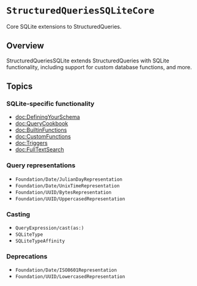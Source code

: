 # ``StructuredQueriesSQLiteCore``

Core SQLite extensions to StructuredQueries.

## Overview

StructuredQueriesSQLite extends StructuredQueries with SQLite functionality, including support for
custom database functions, and more.

## Topics

### SQLite-specific functionality

- <doc:DefiningYourSchema>
- <doc:QueryCookbook>
- <doc:BuiltinFunctions>
- <doc:CustomFunctions>
- <doc:Triggers>
- <doc:FullTextSearch>

### Query representations

- ``Foundation/Date/JulianDayRepresentation``
- ``Foundation/Date/UnixTimeRepresentation``
- ``Foundation/UUID/BytesRepresentation``
- ``Foundation/UUID/UppercasedRepresentation``

### Casting

- ``QueryExpression/cast(as:)``
- ``SQLiteType``
- ``SQLiteTypeAffinity``

### Deprecations

- ``Foundation/Date/ISO8601Representation``
- ``Foundation/UUID/LowercasedRepresentation``
